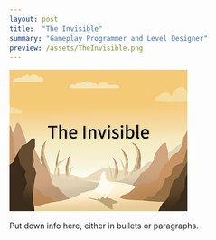 ```yaml
---
layout: post
title:  "The Invisible"
summary: "Gameplay Programmer and Level Designer"
preview: /assets/TheInvisible.png
---
```


![Picture 1](/assets/TheInvisible.png)

Put down info here, either in bullets or paragraphs.
